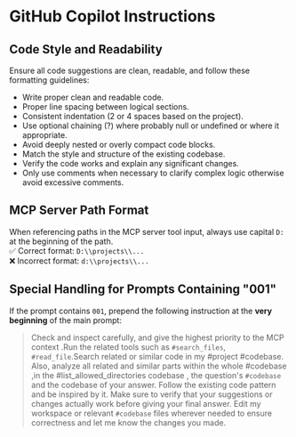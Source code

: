 # GitHub Copilot Instructions

## Code Style and Readability

Ensure all code suggestions are clean, readable, and follow these formatting guidelines:

- Write proper clean and readable code.
- Proper line spacing between logical sections.
- Consistent indentation (2 or 4 spaces based on the project).
- Use optional chaining (?) where probably null or undefined or where it appropriate.
- Avoid deeply nested or overly compact code blocks.
- Match the style and structure of the existing codebase.
- Verify the code works and explain any significant changes.
- Only use comments when necessary to clarify complex logic otherwise avoid excessive comments.


##  MCP Server Path Format

When referencing paths in the MCP server tool input, always use capital `D:` at the beginning of the path.  
✅ Correct format: `D:\\projects\\...`  
❌ Incorrect format: `d:\\projects\\...`

##  Special Handling for Prompts Containing "001"

If the prompt contains `001`, prepend the following instruction at the **very beginning** of the main prompt:

> Check and inspect carefully, and give the highest priority to the MCP context .Run the related tools such as `#search_files`, `#read_file`.Search related or similar code in my #project #codebase. Also, analyze all related and similar parts within the whole #codebase ,in the #list_allowed_directories codebase , the question's `#codebase` and the codebase of your answer. Follow the existing code pattern and be inspired by it. Make sure to verify that your suggestions or changes actually work before giving your final answer. Edit my workspace or relevant `#codebase` files wherever needed to ensure correctness and let me know the changes you made.


